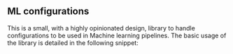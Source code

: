 ## ML configurations
This is a small, with a highly opinionated design, library to handle configurations to be used in Machine learning pipelines.
The basic usage of the library is detailed in the following snippet:
